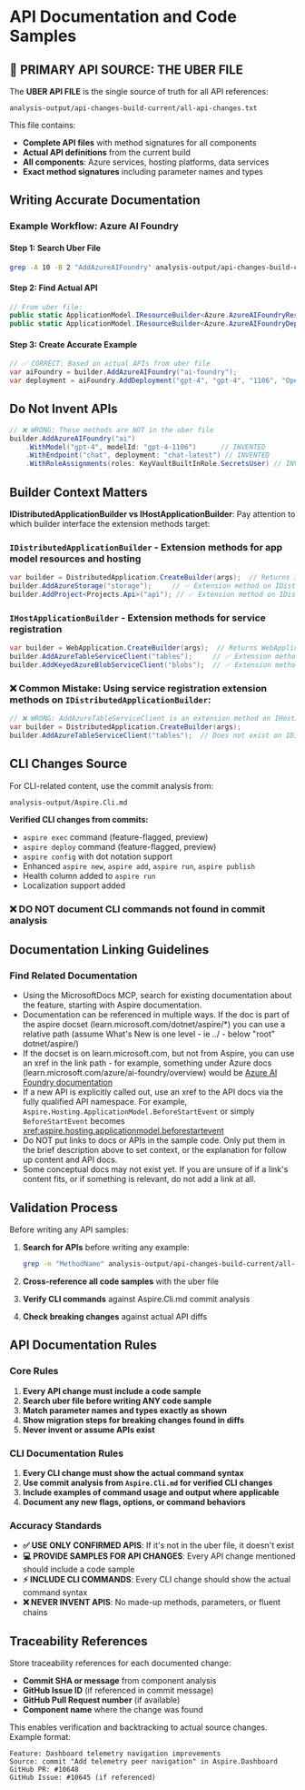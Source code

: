 # API Documentation and Code Samples

## 🔑 **PRIMARY API SOURCE: THE UBER FILE**

The **UBER API FILE** is the single source of truth for all API references:

```text
analysis-output/api-changes-build-current/all-api-changes.txt
```

This file contains:

- **Complete API files** with method signatures for all components
- **Actual API definitions** from the current build
- **All components**: Azure services, hosting platforms, data services
- **Exact method signatures** including parameter names and types

## Writing Accurate Documentation

### Example Workflow: Azure AI Foundry

#### Step 1: Search Uber File

```bash
grep -A 10 -B 2 "AddAzureAIFoundry" analysis-output/api-changes-build-current/all-api-changes.txt
```

#### Step 2: Find Actual API

```csharp
// From uber file: 
public static ApplicationModel.IResourceBuilder<Azure.AzureAIFoundryResource> AddAzureAIFoundry(this IDistributedApplicationBuilder builder, string name)
public static ApplicationModel.IResourceBuilder<Azure.AzureAIFoundryDeploymentResource> AddDeployment(this ApplicationModel.IResourceBuilder<Azure.AzureAIFoundryResource> builder, string name, string modelName, string modelVersion, string format)
```

#### Step 3: Create Accurate Example

```csharp
// ✅ CORRECT: Based on actual APIs from uber file
var aiFoundry = builder.AddAzureAIFoundry("ai-foundry");
var deployment = aiFoundry.AddDeployment("gpt-4", "gpt-4", "1106", "OpenAI");
```

## Do Not Invent APIs

```csharp
// ❌ WRONG: These methods are NOT in the uber file
builder.AddAzureAIFoundry("ai")
    .WithModel("gpt-4", modelId: "gpt-4-1106")      // INVENTED
    .WithEndpoint("chat", deployment: "chat-latest") // INVENTED
    .WithRoleAssignments(roles: KeyVaultBuiltInRole.SecretsUser) // INVENTED
```

## Builder Context Matters

**IDistributedApplicationBuilder vs IHostApplicationBuilder**: Pay attention to which builder interface the extension methods target:

### **`IDistributedApplicationBuilder`** - Extension methods for app model resources and hosting

```csharp
var builder = DistributedApplication.CreateBuilder(args);  // Returns IDistributedApplicationBuilder
builder.AddAzureStorage("storage");     // ✅ Extension method on IDistributedApplicationBuilder
builder.AddProject<Projects.Api>("api"); // ✅ Extension method on IDistributedApplicationBuilder
```

### **`IHostApplicationBuilder`** - Extension methods for service registration

```csharp
var builder = WebApplication.CreateBuilder(args);  // Returns WebApplicationBuilder : IHostApplicationBuilder
builder.AddAzureTableServiceClient("tables");     // ✅ Extension method on IHostApplicationBuilder
builder.AddKeyedAzureBlobServiceClient("blobs");  // ✅ Extension method on IHostApplicationBuilder
```

### **❌ Common Mistake**: Using service registration extension methods on `IDistributedApplicationBuilder`:

```csharp
// ❌ WRONG: AddAzureTableServiceClient is an extension method on IHostApplicationBuilder registration, not app hosting
var builder = DistributedApplication.CreateBuilder(args);
builder.AddAzureTableServiceClient("tables");  // Does not exist on IDistributedApplicationBuilder
```

## CLI Changes Source

For CLI-related content, use the commit analysis from:

```text
analysis-output/Aspire.Cli.md
```

**Verified CLI changes from commits:**

- `aspire exec` command (feature-flagged, preview)
- `aspire deploy` command (feature-flagged, preview)
- `aspire config` with dot notation support
- Enhanced `aspire new`, `aspire add`, `aspire run`, `aspire publish`
- Health column added to `aspire run`
- Localization support added

### ❌ DO NOT document CLI commands not found in commit analysis

## Documentation Linking Guidelines

### Find Related Documentation

- Using the MicrosoftDocs MCP, search for existing documentation about the feature, starting with Aspire documentation.
- Documentation can be referenced in multiple ways. If the doc is part of the aspire docset (learn.microsoft.com/dotnet/aspire/*) you can use a relative path (assume What's New is one level - ie ../ - below "root" dotnet/aspire/)
- If the docset is on learn.microsoft.com, but not from Aspire, you can use an xref in the link path - for example, something under Azure docs (learn.microsoft.com/azure/ai-foundry/overview) would be [Azure AI Foundry documentation](xref:/azure/ai-foundry/overview)
- If a new API is explicitly called out, use an xref to the API docs via the fully qualified API namespace. For example, `Aspire.Hosting.ApplicationModel.BeforeStartEvent` or simply `BeforeStartEvent` becomes <xref:aspire.hosting.applicationmodel.beforestartevent>
- Do NOT put links to docs or APIs in the sample code. Only put them in the brief description above to set context, or the explanation for follow up content and API docs.
- Some conceptual docs may not exist yet. If you are unsure of if a link's content fits, or if something is relevant, do not add a link at all.

## Validation Process

Before writing any API samples:

1. **Search for APIs** before writing any example:

   ```bash
   grep -n "MethodName" analysis-output/api-changes-build-current/all-api-changes.txt
   ```

2. **Cross-reference all code samples** with the uber file
3. **Verify CLI commands** against Aspire.Cli.md commit analysis
4. **Check breaking changes** against actual API diffs

## API Documentation Rules

### Core Rules

1. **Every API change must include a code sample**
2. **Search uber file before writing ANY code sample**
3. **Match parameter names and types exactly as shown**
4. **Show migration steps for breaking changes found in diffs**
5. **Never invent or assume APIs exist**

### CLI Documentation Rules

1. **Every CLI change must show the actual command syntax**
2. **Use commit analysis from `Aspire.Cli.md` for verified CLI changes**
3. **Include examples of command usage and output where applicable**
4. **Document any new flags, options, or command behaviors**

### Accuracy Standards

- **✅ USE ONLY CONFIRMED APIS**: If it's not in the uber file, it doesn't exist
- **💻 PROVIDE SAMPLES FOR API CHANGES**: Every API change mentioned should include a code sample
- **⚡ INCLUDE CLI COMMANDS**: Every CLI change should show the actual command syntax
- **❌ NEVER INVENT APIS**: No made-up methods, parameters, or fluent chains

## Traceability References

Store traceability references for each documented change:

- **Commit SHA or message** from component analysis
- **GitHub Issue ID** (if referenced in commit message)
- **GitHub Pull Request number** (if available)
- **Component name** where the change was found

This enables verification and backtracking to actual source changes. Example format:

```
Feature: Dashboard telemetry navigation improvements
Source: commit "Add telemetry peer navigation" in Aspire.Dashboard
GitHub PR: #10648
GitHub Issue: #10645 (if referenced)
```
